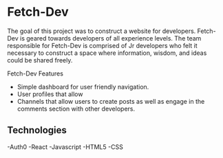 # Fetch-Dev 

The goal of this project was to construct a website for developers. Fetch-Dev is geared towards developers of all experience levels. The team responsible for Fetch-Dev is comprised of Jr developers who felt it necessary to construct a space where information, wisdom, and ideas could be shared freely. 

Fetch-Dev Features 
- Simple dashboard for user friendly   navigation.
- User profiles that allow 
- Channels that allow users to create posts as well as engage in the comments section with other developers.


## Technologies
-Auth0
-React
-Javascript
-HTML5
-CSS
